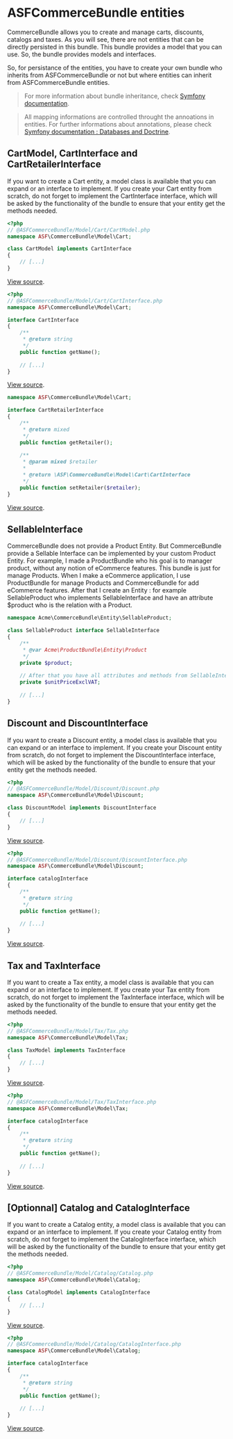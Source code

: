 # ASFCommerceBundle entities

CommerceBundle allows you to create and manage carts, discounts, catalogs and taxes. As you will see, there are not entities that can be directly persisted in this bundle. This bundle provides a model that you can use. So, the bundle provides models and interfaces.

So, for persistance of the entities, you have to create your own bundle who inherits from ASFCommerceBundle or not but where entities can inherit from ASFCommerceBundle entities.

> For more information about bundle inheritance, check [Symfony documentation](http://symfony.com/doc/current/cookbook/bundles/inheritance.html).

> All mapping informations are controlled throught the annoations in entities. For further informations about annotations, please check [Symfony documentation : Databases and Doctrine](http://symfony.com/doc/current/book/doctrine.html).

## CartModel, CartInterface and CartRetailerInterface

If you want to create a Cart entity, a model class is available that you can expand or an interface to implement. If you create your Cart entity from scratch, do not forget to implement the CartInterface interface, which will be asked by the functionality of the bundle to ensure that your entity get the methods needed.

```php
<?php
// @ASFCommerceBundle/Model/Cart/CartModel.php
namespace ASF\CommerceBundle\Model\Cart;

class CartModel implements CartInterface
{
    // [...]
}
```

[View source](../../Model/Cart/CartModel.php).

```php
<?php
// @ASFCommerceBundle/Model/Cart/CartInterface.php
namespace ASF\CommerceBundle\Model\Cart;

interface CartInterface
{
	/**
	 * @return string
	 */
	public function getName();
	
	// [...]
}
```

[View source](../../Model/Cart/CartInterface.php).

```php
namespace ASF\CommerceBundle\Model\Cart;

interface CartRetailerInterface
{
    /**
     * @return mixed
     */
    public function getRetailer();
    
    /**
     * @param mixed $retailer
     *
     * @return \ASF\CommerceBundle\Model\Cart\CartInterface
     */
    public function setRetailer($retailer);
}
```

[View source](../../Model/Cart/CartRetailerInterface.php).

## SellableInterface

CommerceBundle does not provide a Product Entity. But CommerceBundle provide a Sellable Interface can be implemented by your custom Product Entity. For example, I made a ProductBundle who his goal is to manager product, without any notion of eCommerce features. This bundle is just for manage Products. When I make a eCommerce application, I use ProductBundle for manage Products and CommerceBundle for add eCommerce features. After that I create an Entity : for example SellableProduct who implements SellableInterface and have an attribute $product who is the relation with a Product.

```php
namespace Acme\CommerceBundle\Entity\SellableProduct;

class SellableProduct interface SellableInterface
{
    /**
     * @var Acme\ProductBundle\Entity\Product
     */
    private $product;
    
    // After that you have all attributes and methods from SellableInterface
    private $unitPriceExclVAT;
    
    // [...]
}
```

## Discount and DiscountInterface

If you want to create a Discount entity, a model class is available that you can expand or an interface to implement. If you create your Discount entity from scratch, do not forget to implement the DiscountInterface interface, which will be asked by the functionality of the bundle to ensure that your entity get the methods needed.

```php
<?php
// @ASFCommerceBundle/Model/Discount/Discount.php
namespace ASF\CommerceBundle\Model\Discount;

class DiscountModel implements DiscountInterface
{
    // [...]
}
```

[View source](../../Model/Discount/DiscountModel.php).

```php
<?php
// @ASFCommerceBundle/Model/Discount/DiscountInterface.php
namespace ASF\CommerceBundle\Model\Discount;

interface catalogInterface
{
    /**
     * @return string
     */
    public function getName();
	
	// [...]
}
```

[View source](../../Model/Discount/DiscountInterface.php).

## Tax and TaxInterface

If you want to create a Tax entity, a model class is available that you can expand or an interface to implement. If you create your Tax entity from scratch, do not forget to implement the TaxInterface interface, which will be asked by the functionality of the bundle to ensure that your entity get the methods needed.

```php
<?php
// @ASFCommerceBundle/Model/Tax/Tax.php
namespace ASF\CommerceBundle\Model\Tax;

class TaxModel implements TaxInterface
{
    // [...]
}
```

[View source](../../Model/Tax/TaxModel.php).

```php
<?php
// @ASFCommerceBundle/Model/Tax/TaxInterface.php
namespace ASF\CommerceBundle\Model\Tax;

interface catalogInterface
{
    /**
     * @return string
     */
    public function getName();
	
	// [...]
}
```

[View source](../../Model/Tax/TaxInterface.php).

## [Optionnal] Catalog and CatalogInterface

If you want to create a Catalog entity, a model class is available that you can expand or an interface to implement. If you create your Catalog entity from scratch, do not forget to implement the CatalogInterface interface, which will be asked by the functionality of the bundle to ensure that your entity get the methods needed.

```php
<?php
// @ASFCommerceBundle/Model/Catalog/Catalog.php
namespace ASF\CommerceBundle\Model\Catalog;

class CatalogModel implements CatalogInterface
{
    // [...]
}
```

[View source](../../Model/Catalog/CatalogModel.php).

```php
<?php
// @ASFCommerceBundle/Model/Catalog/CatalogInterface.php
namespace ASF\CommerceBundle\Model\Catalog;

interface catalogInterface
{
    /**
     * @return string
     */
    public function getName();
	
	// [...]
}
```

[View source](../../Model/Catalog/CatalogInterface.php).
